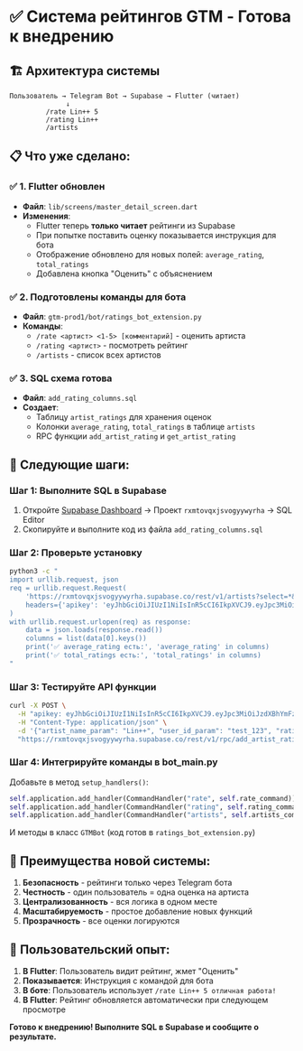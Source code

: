 # ✅ Система рейтингов GTM - Готова к внедрению

## 🏗️ Архитектура системы

```
Пользователь → Telegram Bot → Supabase → Flutter (читает)
              ↓
         /rate Lin++ 5
         /rating Lin++
         /artists
```

## 📋 Что уже сделано:

### ✅ 1. Flutter обновлен
- **Файл**: `lib/screens/master_detail_screen.dart`
- **Изменения**:
  - Flutter теперь **только читает** рейтинги из Supabase
  - При попытке поставить оценку показывается инструкция для бота
  - Отображение обновлено для новых полей: `average_rating`, `total_ratings`
  - Добавлена кнопка "Оценить" с объяснением

### ✅ 2. Подготовлены команды для бота
- **Файл**: `gtm-prod1/bot/ratings_bot_extension.py`
- **Команды**:
  - `/rate <артист> <1-5> [комментарий]` - оценить артиста
  - `/rating <артист>` - посмотреть рейтинг
  - `/artists` - список всех артистов

### ✅ 3. SQL схема готова
- **Файл**: `add_rating_columns.sql`
- **Создает**:
  - Таблицу `artist_ratings` для хранения оценок
  - Колонки `average_rating`, `total_ratings` в таблице `artists`
  - RPC функции `add_artist_rating` и `get_artist_rating`

## 🚀 Следующие шаги:

### Шаг 1: Выполните SQL в Supabase
1. Откройте [Supabase Dashboard](https://app.supabase.com) → Проект `rxmtovqxjsvogyywyrha` → SQL Editor
2. Скопируйте и выполните код из файла `add_rating_columns.sql`

### Шаг 2: Проверьте установку
```bash
python3 -c "
import urllib.request, json
req = urllib.request.Request(
    'https://rxmtovqxjsvogyywyrha.supabase.co/rest/v1/artists?select=*&limit=1',
    headers={'apikey': 'eyJhbGciOiJIUzI1NiIsInR5cCI6IkpXVCJ9.eyJpc3MiOiJzdXBhYmFzZSIsInJlZiI6InJ4bXRvdnF4anN2b2d5eXd5cmhhIiwicm9sZSI6ImFub24iLCJpYXQiOjE3NTQ1Mjg1NTAsImV4cCI6MjA3MDEwNDU1MH0.gDkJybktFoi486hbIVwppDfmVQlAR0fM4o4Sl1-AxhE'}
)
with urllib.request.urlopen(req) as response:
    data = json.loads(response.read())
    columns = list(data[0].keys())
    print('✅ average_rating есть:', 'average_rating' in columns)
    print('✅ total_ratings есть:', 'total_ratings' in columns)
"
```

### Шаг 3: Тестируйте API функции
```bash
curl -X POST \
  -H "apikey: eyJhbGciOiJIUzI1NiIsInR5cCI6IkpXVCJ9.eyJpc3MiOiJzdXBhYmFzZSIsInJlZiI6InJ4bXRvdnF4anN2b2d5eXd5cmhhIiwicm9sZSI6ImFub24iLCJpYXQiOjE3NTQ1Mjg1NTAsImV4cCI6MjA3MDEwNDU1MH0.gDkJybktFoi486hbIVwppDfmVQlAR0fM4o4Sl1-AxhE" \
  -H "Content-Type: application/json" \
  -d '{"artist_name_param": "Lin++", "user_id_param": "test_123", "rating_param": 5}' \
  "https://rxmtovqxjsvogyywyrha.supabase.co/rest/v1/rpc/add_artist_rating"
```

### Шаг 4: Интегрируйте команды в bot_main.py
Добавьте в метод `setup_handlers()`:
```python
self.application.add_handler(CommandHandler("rate", self.rate_command))
self.application.add_handler(CommandHandler("rating", self.rating_command))  
self.application.add_handler(CommandHandler("artists", self.artists_command))
```

И методы в класс `GTMBot` (код готов в `ratings_bot_extension.py`)

## 🎯 Преимущества новой системы:

1. **Безопасность** - рейтинги только через Telegram бота
2. **Честность** - один пользователь = одна оценка на артиста
3. **Централизованность** - вся логика в одном месте
4. **Масштабируемость** - простое добавление новых функций
5. **Прозрачность** - все оценки логируются

## 📱 Пользовательский опыт:

1. **В Flutter**: Пользователь видит рейтинг, жмет "Оценить"
2. **Показывается**: Инструкция с командой для бота
3. **В боте**: Пользователь использует `/rate Lin++ 5 отличная работа!`
4. **В Flutter**: Рейтинг обновляется автоматически при следующем просмотре

**Готово к внедрению! Выполните SQL в Supabase и сообщите о результате.**